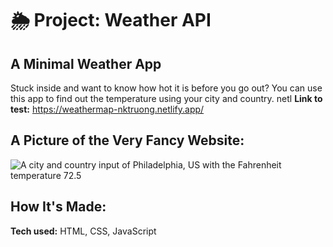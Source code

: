 # 🌦 Project: Weather API

## A Minimal Weather App

Stuck inside and want to know how hot it is before you go out? You can use this app to find out the temperature using your city and country.
netl
**Link to test:** https://weathermap-nktruong.netlify.app/

## A Picture of the Very Fancy Website:
![A city and country input of Philadelphia, US with the Fahrenheit temperature 72.5](https://user-images.githubusercontent.com/88857875/135169907-b7a86b9a-e0d0-4354-80e9-4dfed80d6d1f.png)

## How It's Made:

**Tech used:** HTML, CSS, JavaScript

```
